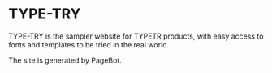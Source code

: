 # TYPE-TRY
TYPE-TRY is the sampler website for TYPETR products, with easy access to fonts and templates to be tried in the real world. 

The site is generated by PageBot.

